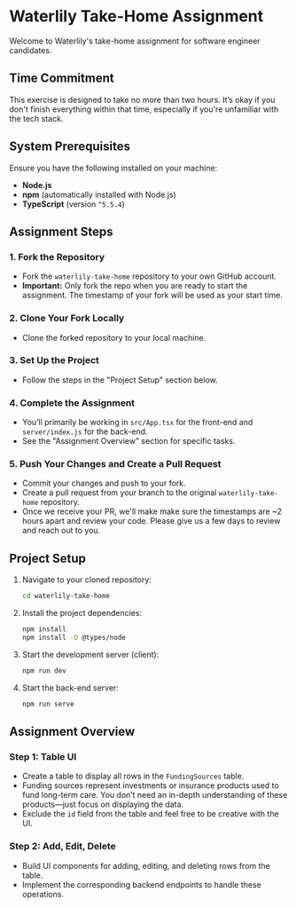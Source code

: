 # Waterlily Take-Home Assignment

Welcome to Waterlily's take-home assignment for software engineer candidates.

## Time Commitment

This exercise is designed to take no more than two hours. It’s okay if you don't finish everything within that time, especially if you're unfamiliar with the tech stack.

## System Prerequisites

Ensure you have the following installed on your machine:
- **Node.js**
- **npm** (automatically installed with Node.js)
- **TypeScript** (version `^5.5.4`)

## Assignment Steps

### 1. Fork the Repository
- Fork the `waterlily-take-home` repository to your own GitHub account.
- **Important:** Only fork the repo when you are ready to start the assignment. The timestamp of your fork will be used as your start time.

### 2. Clone Your Fork Locally
- Clone the forked repository to your local machine.

### 3. Set Up the Project
- Follow the steps in the "Project Setup" section below.

### 4. Complete the Assignment
- You’ll primarily be working in `src/App.tsx` for the front-end and `server/index.js` for the back-end.
- See the "Assignment Overview" section for specific tasks.

### 5. Push Your Changes and Create a Pull Request
- Commit your changes and push to your fork.
- Create a pull request from your branch to the original `waterlily-take-home` repository.
- Once we receive your PR, we'll make make sure the timestamps are ~2 hours apart and review your code. Please give us a few days to review and reach out to you.

## Project Setup

1. Navigate to your cloned repository:
   ```bash
   cd waterlily-take-home
   ```

2. Install the project dependencies:
   ```bash
   npm install
   npm install -D @types/node
   ```

3. Start the development server (client):
   ```bash
   npm run dev
   ```

4. Start the back-end server:
   ```bash
   npm run serve
   ```

## Assignment Overview

### Step 1: Table UI
- Create a table to display all rows in the `FundingSources` table.
- Funding sources represent investments or insurance products used to fund long-term care. You don’t need an in-depth understanding of these products—just focus on displaying the data.
- Exclude the `id` field from the table and feel free to be creative with the UI.

### Step 2: Add, Edit, Delete
- Build UI components for adding, editing, and deleting rows from the table.
- Implement the corresponding backend endpoints to handle these operations.